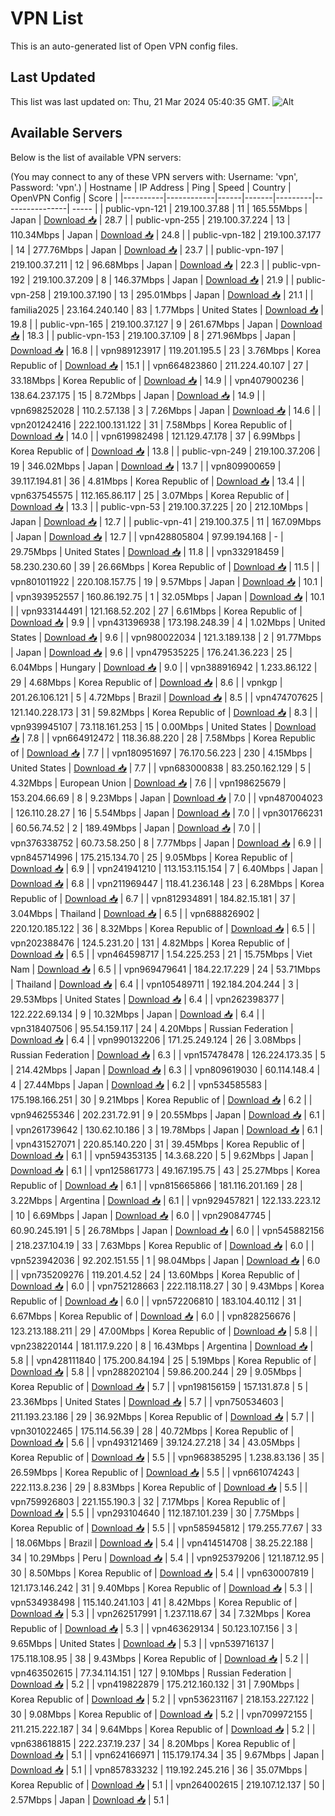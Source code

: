 # VPN List

This is an auto-generated list of Open VPN config files.

## Last Updated

This list was last updated on: Thu, 21 Mar 2024 05:40:35 GMT.
![Alt](https://repobeats.axiom.co/api/embed/186b98318ef1479477931607c1ad7d823f12451f.svg "Repobeats analytics image")

## Available Servers

Below is the list of available VPN servers:

(You may connect to any of these VPN servers with: Username: 'vpn', Password: 'vpn'.)
| Hostname | IP Address | Ping | Speed | Country | OpenVPN Config | Score |
|----------|------------|------|-------|---------|----------------| ----- |
| public-vpn-121 | 219.100.37.88 | 11 | 165.55Mbps | Japan | [Download 📥](./configs/server_0_JP.ovpn) | 28.7 |
| public-vpn-255 | 219.100.37.224 | 13 | 110.34Mbps | Japan | [Download 📥](./configs/server_1_JP.ovpn) | 24.8 |
| public-vpn-182 | 219.100.37.177 | 14 | 277.76Mbps | Japan | [Download 📥](./configs/server_2_JP.ovpn) | 23.7 |
| public-vpn-197 | 219.100.37.211 | 12 | 96.68Mbps | Japan | [Download 📥](./configs/server_3_JP.ovpn) | 22.3 |
| public-vpn-192 | 219.100.37.209 | 8 | 146.37Mbps | Japan | [Download 📥](./configs/server_4_JP.ovpn) | 21.9 |
| public-vpn-258 | 219.100.37.190 | 13 | 295.01Mbps | Japan | [Download 📥](./configs/server_5_JP.ovpn) | 21.1 |
| familia2025 | 23.164.240.140 | 83 | 1.77Mbps | United States | [Download 📥](./configs/server_6_US.ovpn) | 19.8 |
| public-vpn-165 | 219.100.37.127 | 9 | 261.67Mbps | Japan | [Download 📥](./configs/server_7_JP.ovpn) | 18.3 |
| public-vpn-153 | 219.100.37.109 | 8 | 271.96Mbps | Japan | [Download 📥](./configs/server_8_JP.ovpn) | 16.8 |
| vpn989123917 | 119.201.195.5 | 23 | 3.76Mbps | Korea Republic of | [Download 📥](./configs/server_9_KR.ovpn) | 15.1 |
| vpn664823860 | 211.224.40.107 | 27 | 33.18Mbps | Korea Republic of | [Download 📥](./configs/server_10_KR.ovpn) | 14.9 |
| vpn407900236 | 138.64.237.175 | 15 | 8.72Mbps | Japan | [Download 📥](./configs/server_11_JP.ovpn) | 14.9 |
| vpn698252028 | 110.2.57.138 | 3 | 7.26Mbps | Japan | [Download 📥](./configs/server_12_JP.ovpn) | 14.6 |
| vpn201242416 | 222.100.131.122 | 31 | 7.58Mbps | Korea Republic of | [Download 📥](./configs/server_13_KR.ovpn) | 14.0 |
| vpn619982498 | 121.129.47.178 | 37 | 6.99Mbps | Korea Republic of | [Download 📥](./configs/server_14_KR.ovpn) | 13.8 |
| public-vpn-249 | 219.100.37.206 | 19 | 346.02Mbps | Japan | [Download 📥](./configs/server_15_JP.ovpn) | 13.7 |
| vpn809900659 | 39.117.194.81 | 36 | 4.81Mbps | Korea Republic of | [Download 📥](./configs/server_16_KR.ovpn) | 13.4 |
| vpn637545575 | 112.165.86.117 | 25 | 3.07Mbps | Korea Republic of | [Download 📥](./configs/server_17_KR.ovpn) | 13.3 |
| public-vpn-53 | 219.100.37.225 | 20 | 212.10Mbps | Japan | [Download 📥](./configs/server_18_JP.ovpn) | 12.7 |
| public-vpn-41 | 219.100.37.5 | 11 | 167.09Mbps | Japan | [Download 📥](./configs/server_19_JP.ovpn) | 12.7 |
| vpn428805804 | 97.99.194.168 | - | 29.75Mbps | United States | [Download 📥](./configs/server_20_US.ovpn) | 11.8 |
| vpn332918459 | 58.230.230.60 | 39 | 26.66Mbps | Korea Republic of | [Download 📥](./configs/server_21_KR.ovpn) | 11.5 |
| vpn801011922 | 220.108.157.75 | 19 | 9.57Mbps | Japan | [Download 📥](./configs/server_22_JP.ovpn) | 10.1 |
| vpn393952557 | 160.86.192.75 | 1 | 32.05Mbps | Japan | [Download 📥](./configs/server_23_JP.ovpn) | 10.1 |
| vpn933144491 | 121.168.52.202 | 27 | 6.61Mbps | Korea Republic of | [Download 📥](./configs/server_24_KR.ovpn) | 9.9 |
| vpn431396938 | 173.198.248.39 | 4 | 1.02Mbps | United States | [Download 📥](./configs/server_25_US.ovpn) | 9.6 |
| vpn980022034 | 121.3.189.138 | 2 | 91.77Mbps | Japan | [Download 📥](./configs/server_26_JP.ovpn) | 9.6 |
| vpn479535225 | 176.241.36.223 | 25 | 6.04Mbps | Hungary | [Download 📥](./configs/server_27_HU.ovpn) | 9.0 |
| vpn388916942 | 1.233.86.122 | 29 | 4.68Mbps | Korea Republic of | [Download 📥](./configs/server_28_KR.ovpn) | 8.6 |
| vpnkgp | 201.26.106.121 | 5 | 4.72Mbps | Brazil | [Download 📥](./configs/server_29_BR.ovpn) | 8.5 |
| vpn474707625 | 121.140.228.173 | 31 | 59.82Mbps | Korea Republic of | [Download 📥](./configs/server_30_KR.ovpn) | 8.3 |
| vpn939945107 | 73.118.161.253 | 15 | 0.00Mbps | United States | [Download 📥](./configs/server_31_US.ovpn) | 7.8 |
| vpn664912472 | 118.36.88.220 | 28 | 7.58Mbps | Korea Republic of | [Download 📥](./configs/server_32_KR.ovpn) | 7.7 |
| vpn180951697 | 76.170.56.223 | 230 | 4.15Mbps | United States | [Download 📥](./configs/server_33_US.ovpn) | 7.7 |
| vpn683000838 | 83.250.162.129 | 5 | 4.32Mbps | European Union | [Download 📥](./configs/server_34_EU.ovpn) | 7.6 |
| vpn198625679 | 153.204.66.69 | 8 | 9.23Mbps | Japan | [Download 📥](./configs/server_35_JP.ovpn) | 7.0 |
| vpn487004023 | 126.110.28.27 | 16 | 5.54Mbps | Japan | [Download 📥](./configs/server_36_JP.ovpn) | 7.0 |
| vpn301766231 | 60.56.74.52 | 2 | 189.49Mbps | Japan | [Download 📥](./configs/server_37_JP.ovpn) | 7.0 |
| vpn376338752 | 60.73.58.250 | 8 | 7.77Mbps | Japan | [Download 📥](./configs/server_38_JP.ovpn) | 6.9 |
| vpn845714996 | 175.215.134.70 | 25 | 9.05Mbps | Korea Republic of | [Download 📥](./configs/server_39_KR.ovpn) | 6.9 |
| vpn241941210 | 113.153.115.154 | 7 | 6.40Mbps | Japan | [Download 📥](./configs/server_40_JP.ovpn) | 6.8 |
| vpn211969447 | 118.41.236.148 | 23 | 6.28Mbps | Korea Republic of | [Download 📥](./configs/server_41_KR.ovpn) | 6.7 |
| vpn812934891 | 184.82.15.181 | 37 | 3.04Mbps | Thailand | [Download 📥](./configs/server_42_TH.ovpn) | 6.5 |
| vpn688826902 | 220.120.185.122 | 36 | 8.32Mbps | Korea Republic of | [Download 📥](./configs/server_43_KR.ovpn) | 6.5 |
| vpn202388476 | 124.5.231.20 | 131 | 4.82Mbps | Korea Republic of | [Download 📥](./configs/server_44_KR.ovpn) | 6.5 |
| vpn464598717 | 1.54.225.253 | 21 | 15.75Mbps | Viet Nam | [Download 📥](./configs/server_45_VN.ovpn) | 6.5 |
| vpn969479641 | 184.22.17.229 | 24 | 53.71Mbps | Thailand | [Download 📥](./configs/server_46_TH.ovpn) | 6.4 |
| vpn105489711 | 192.184.204.244 | 3 | 29.53Mbps | United States | [Download 📥](./configs/server_47_US.ovpn) | 6.4 |
| vpn262398377 | 122.222.69.134 | 9 | 10.32Mbps | Japan | [Download 📥](./configs/server_48_JP.ovpn) | 6.4 |
| vpn318407506 | 95.54.159.117 | 24 | 4.20Mbps | Russian Federation | [Download 📥](./configs/server_49_RU.ovpn) | 6.4 |
| vpn990132206 | 171.25.249.124 | 26 | 3.08Mbps | Russian Federation | [Download 📥](./configs/server_50_RU.ovpn) | 6.3 |
| vpn157478478 | 126.224.173.35 | 5 | 214.42Mbps | Japan | [Download 📥](./configs/server_51_JP.ovpn) | 6.3 |
| vpn809619030 | 60.114.148.4 | 4 | 27.44Mbps | Japan | [Download 📥](./configs/server_52_JP.ovpn) | 6.2 |
| vpn534585583 | 175.198.166.251 | 30 | 9.21Mbps | Korea Republic of | [Download 📥](./configs/server_53_KR.ovpn) | 6.2 |
| vpn946255346 | 202.231.72.91 | 9 | 20.55Mbps | Japan | [Download 📥](./configs/server_54_JP.ovpn) | 6.1 |
| vpn261739642 | 130.62.10.186 | 3 | 19.78Mbps | Japan | [Download 📥](./configs/server_55_JP.ovpn) | 6.1 |
| vpn431527071 | 220.85.140.220 | 31 | 39.45Mbps | Korea Republic of | [Download 📥](./configs/server_56_KR.ovpn) | 6.1 |
| vpn594353135 | 14.3.68.220 | 5 | 9.62Mbps | Japan | [Download 📥](./configs/server_57_JP.ovpn) | 6.1 |
| vpn125861773 | 49.167.195.75 | 43 | 25.27Mbps | Korea Republic of | [Download 📥](./configs/server_58_KR.ovpn) | 6.1 |
| vpn815665866 | 181.116.201.169 | 28 | 3.22Mbps | Argentina | [Download 📥](./configs/server_59_AR.ovpn) | 6.1 |
| vpn929457821 | 122.133.223.12 | 10 | 6.69Mbps | Japan | [Download 📥](./configs/server_60_JP.ovpn) | 6.0 |
| vpn290847745 | 60.90.245.191 | 5 | 26.78Mbps | Japan | [Download 📥](./configs/server_61_JP.ovpn) | 6.0 |
| vpn545882156 | 218.237.104.19 | 33 | 7.63Mbps | Korea Republic of | [Download 📥](./configs/server_62_KR.ovpn) | 6.0 |
| vpn523942036 | 92.202.151.55 | 1 | 98.04Mbps | Japan | [Download 📥](./configs/server_63_JP.ovpn) | 6.0 |
| vpn735209276 | 119.201.4.52 | 24 | 13.60Mbps | Korea Republic of | [Download 📥](./configs/server_64_KR.ovpn) | 6.0 |
| vpn752128663 | 222.118.118.27 | 30 | 9.43Mbps | Korea Republic of | [Download 📥](./configs/server_65_KR.ovpn) | 6.0 |
| vpn572206810 | 183.104.40.112 | 31 | 6.67Mbps | Korea Republic of | [Download 📥](./configs/server_66_KR.ovpn) | 6.0 |
| vpn828256676 | 123.213.188.211 | 29 | 47.00Mbps | Korea Republic of | [Download 📥](./configs/server_67_KR.ovpn) | 5.8 |
| vpn238220144 | 181.117.9.220 | 8 | 16.43Mbps | Argentina | [Download 📥](./configs/server_68_AR.ovpn) | 5.8 |
| vpn428111840 | 175.200.84.194 | 25 | 5.19Mbps | Korea Republic of | [Download 📥](./configs/server_69_KR.ovpn) | 5.8 |
| vpn288202104 | 59.86.200.244 | 29 | 9.05Mbps | Korea Republic of | [Download 📥](./configs/server_70_KR.ovpn) | 5.7 |
| vpn198156159 | 157.131.87.8 | 5 | 23.36Mbps | United States | [Download 📥](./configs/server_71_US.ovpn) | 5.7 |
| vpn750534603 | 211.193.23.186 | 29 | 36.92Mbps | Korea Republic of | [Download 📥](./configs/server_72_KR.ovpn) | 5.7 |
| vpn301022465 | 175.114.56.39 | 28 | 40.72Mbps | Korea Republic of | [Download 📥](./configs/server_73_KR.ovpn) | 5.6 |
| vpn493121469 | 39.124.27.218 | 34 | 43.05Mbps | Korea Republic of | [Download 📥](./configs/server_74_KR.ovpn) | 5.5 |
| vpn968385295 | 1.238.83.136 | 35 | 26.59Mbps | Korea Republic of | [Download 📥](./configs/server_75_KR.ovpn) | 5.5 |
| vpn661074243 | 222.113.8.236 | 29 | 8.83Mbps | Korea Republic of | [Download 📥](./configs/server_76_KR.ovpn) | 5.5 |
| vpn759926803 | 221.155.190.3 | 32 | 7.17Mbps | Korea Republic of | [Download 📥](./configs/server_77_KR.ovpn) | 5.5 |
| vpn293104640 | 112.187.101.239 | 30 | 7.75Mbps | Korea Republic of | [Download 📥](./configs/server_78_KR.ovpn) | 5.5 |
| vpn585945812 | 179.255.77.67 | 33 | 18.06Mbps | Brazil | [Download 📥](./configs/server_79_BR.ovpn) | 5.4 |
| vpn414514708 | 38.25.22.188 | 34 | 10.29Mbps | Peru | [Download 📥](./configs/server_80_PE.ovpn) | 5.4 |
| vpn925379206 | 121.187.12.95 | 30 | 8.50Mbps | Korea Republic of | [Download 📥](./configs/server_81_KR.ovpn) | 5.4 |
| vpn630007819 | 121.173.146.242 | 31 | 9.40Mbps | Korea Republic of | [Download 📥](./configs/server_82_KR.ovpn) | 5.3 |
| vpn534938498 | 115.140.241.103 | 41 | 8.42Mbps | Korea Republic of | [Download 📥](./configs/server_83_KR.ovpn) | 5.3 |
| vpn262517991 | 1.237.118.67 | 34 | 7.32Mbps | Korea Republic of | [Download 📥](./configs/server_84_KR.ovpn) | 5.3 |
| vpn463629134 | 50.123.107.156 | 3 | 9.65Mbps | United States | [Download 📥](./configs/server_85_US.ovpn) | 5.3 |
| vpn539716137 | 175.118.108.95 | 38 | 9.43Mbps | Korea Republic of | [Download 📥](./configs/server_86_KR.ovpn) | 5.2 |
| vpn463502615 | 77.34.114.151 | 127 | 9.10Mbps | Russian Federation | [Download 📥](./configs/server_87_RU.ovpn) | 5.2 |
| vpn419822879 | 175.212.160.132 | 31 | 7.90Mbps | Korea Republic of | [Download 📥](./configs/server_88_KR.ovpn) | 5.2 |
| vpn536231167 | 218.153.227.122 | 30 | 9.08Mbps | Korea Republic of | [Download 📥](./configs/server_89_KR.ovpn) | 5.2 |
| vpn709972155 | 211.215.222.187 | 34 | 9.64Mbps | Korea Republic of | [Download 📥](./configs/server_90_KR.ovpn) | 5.2 |
| vpn638618815 | 222.237.19.237 | 34 | 8.20Mbps | Korea Republic of | [Download 📥](./configs/server_91_KR.ovpn) | 5.1 |
| vpn624166971 | 115.179.174.34 | 35 | 9.67Mbps | Japan | [Download 📥](./configs/server_92_JP.ovpn) | 5.1 |
| vpn857833232 | 119.192.245.216 | 36 | 35.07Mbps | Korea Republic of | [Download 📥](./configs/server_93_KR.ovpn) | 5.1 |
| vpn264002615 | 219.107.12.137 | 50 | 2.57Mbps | Japan | [Download 📥](./configs/server_94_JP.ovpn) | 5.1 |
